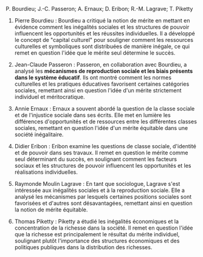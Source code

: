 P. Bourdieu; J.-C. Passeron; A. Ernaux; D. Eribon; R.-M. Lagrave; T. Piketty

1. Pierre Bourdieu : Bourdieu a critiqué la notion de mérite en mettant en évidence comment les inégalités sociales et les structures de pouvoir influencent les opportunités et les réussites individuelles. Il a développé le concept de "capital culturel" pour souligner comment les ressources culturelles et symboliques sont distribuées de manière inégale, ce qui remet en question l'idée que le mérite seul détermine le succès.

2. Jean-Claude Passeron : Passeron, en collaboration avec Bourdieu, a analysé les **mécanismes de reproduction sociale et les biais présents dans le système éducatif**. Ils ont montré comment les normes culturelles et les pratiques éducatives favorisent certaines catégories sociales, remettant ainsi en question l'idée d'un mérite strictement individuel et méritocratique.

3. Annie Ernaux : Ernaux a souvent abordé la question de la classe sociale et de l'injustice sociale dans ses écrits. Elle met en lumière les différences d'opportunités et de ressources entre les différentes classes sociales, remettant en question l'idée d'un mérite équitable dans une société inégalitaire.

4. Didier Eribon : Eribon examine les questions de classe sociale, d'identité et de pouvoir dans ses travaux. Il remet en question le mérite comme seul déterminant du succès, en soulignant comment les facteurs sociaux et les structures de pouvoir influencent les opportunités et les réalisations individuelles.

5. Raymonde Moulin Lagrave : En tant que sociologue, Lagrave s'est intéressée aux inégalités sociales et à la reproduction sociale. Elle a analysé les mécanismes par lesquels certaines positions sociales sont favorisées et d'autres sont désavantagées, remettant ainsi en question la notion de mérite équitable.
    
6. Thomas Piketty : Piketty a étudié les inégalités économiques et la concentration de la richesse dans la société. Il remet en question l'idée que la richesse est principalement le résultat du mérite individuel, soulignant plutôt l'importance des structures économiques et des politiques publiques dans la distribution des richesses.